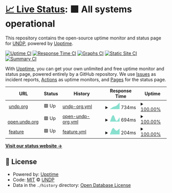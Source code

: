 # [📈 Live Status](https://undp.github.io/uptime-monitor): <!--live status--> **🟩 All systems operational**

This repository contains the open-source uptime monitor and status page for [UNDP](https://www.undp.org), powered by [Upptime](https://github.com/upptime/upptime).

[![Uptime CI](https://github.com/undp/uptime-monitor/workflows/Uptime%20CI/badge.svg)](https://github.com/undp/uptime-monitor/actions?query=workflow%3A%22Uptime+CI%22)
[![Response Time CI](https://github.com/undp/uptime-monitor/workflows/Response%20Time%20CI/badge.svg)](https://github.com/undp/uptime-monitor/actions?query=workflow%3A%22Response+Time+CI%22)
[![Graphs CI](https://github.com/undp/uptime-monitor/workflows/Graphs%20CI/badge.svg)](https://github.com/undp/uptime-monitor/actions?query=workflow%3A%22Graphs+CI%22)
[![Static Site CI](https://github.com/undp/uptime-monitor/workflows/Static%20Site%20CI/badge.svg)](https://github.com/undp/uptime-monitor/actions?query=workflow%3A%22Static+Site+CI%22)
[![Summary CI](https://github.com/undp/uptime-monitor/workflows/Summary%20CI/badge.svg)](https://github.com/undp/uptime-monitor/actions?query=workflow%3A%22Summary+CI%22)

With [Upptime](https://upptime.js.org), you can get your own unlimited and free uptime monitor and status page, powered entirely by a GitHub repository. We use [Issues](https://github.com/undp/uptime-monitor/issues) as incident reports, [Actions](https://github.com/undp/uptime-monitor/actions) as uptime monitors, and [Pages](https://undp.github.io/uptime-monitor) for the status page.

<!--start: status pages-->
<!-- This summary is generated by Upptime (https://github.com/upptime/upptime) -->
<!-- Do not edit this manually, your changes will be overwritten -->
<!-- prettier-ignore -->
| URL | Status | History | Response Time | Uptime |
| --- | ------ | ------- | ------------- | ------ |
| <img alt="" src="https://icons.duckduckgo.com/ip3/www.undp.org.ico" height="13"> [undp.org](https://www.undp.org) | 🟩 Up | [undp-org.yml](https://github.com/undp/uptime-monitor/commits/HEAD/history/undp-org.yml) | <details><summary><img alt="Response time graph" src="./graphs/undp-org/response-time-week.png" height="20"> 734ms</summary><br><a href="https://undp.github.io/uptime-monitor/history/undp-org"><img alt="Response time 734" src="https://img.shields.io/endpoint?url=https%3A%2F%2Fraw.githubusercontent.com%2Fundp%2Fuptime-monitor%2FHEAD%2Fapi%2Fundp-org%2Fresponse-time.json"></a><br><a href="https://undp.github.io/uptime-monitor/history/undp-org"><img alt="24-hour response time 734" src="https://img.shields.io/endpoint?url=https%3A%2F%2Fraw.githubusercontent.com%2Fundp%2Fuptime-monitor%2FHEAD%2Fapi%2Fundp-org%2Fresponse-time-day.json"></a><br><a href="https://undp.github.io/uptime-monitor/history/undp-org"><img alt="7-day response time 734" src="https://img.shields.io/endpoint?url=https%3A%2F%2Fraw.githubusercontent.com%2Fundp%2Fuptime-monitor%2FHEAD%2Fapi%2Fundp-org%2Fresponse-time-week.json"></a><br><a href="https://undp.github.io/uptime-monitor/history/undp-org"><img alt="30-day response time 734" src="https://img.shields.io/endpoint?url=https%3A%2F%2Fraw.githubusercontent.com%2Fundp%2Fuptime-monitor%2FHEAD%2Fapi%2Fundp-org%2Fresponse-time-month.json"></a><br><a href="https://undp.github.io/uptime-monitor/history/undp-org"><img alt="1-year response time 734" src="https://img.shields.io/endpoint?url=https%3A%2F%2Fraw.githubusercontent.com%2Fundp%2Fuptime-monitor%2FHEAD%2Fapi%2Fundp-org%2Fresponse-time-year.json"></a></details> | <details><summary><a href="https://undp.github.io/uptime-monitor/history/undp-org">100.00%</a></summary><a href="https://undp.github.io/uptime-monitor/history/undp-org"><img alt="All-time uptime 100.00%" src="https://img.shields.io/endpoint?url=https%3A%2F%2Fraw.githubusercontent.com%2Fundp%2Fuptime-monitor%2FHEAD%2Fapi%2Fundp-org%2Fuptime.json"></a><br><a href="https://undp.github.io/uptime-monitor/history/undp-org"><img alt="24-hour uptime 100.00%" src="https://img.shields.io/endpoint?url=https%3A%2F%2Fraw.githubusercontent.com%2Fundp%2Fuptime-monitor%2FHEAD%2Fapi%2Fundp-org%2Fuptime-day.json"></a><br><a href="https://undp.github.io/uptime-monitor/history/undp-org"><img alt="7-day uptime 100.00%" src="https://img.shields.io/endpoint?url=https%3A%2F%2Fraw.githubusercontent.com%2Fundp%2Fuptime-monitor%2FHEAD%2Fapi%2Fundp-org%2Fuptime-week.json"></a><br><a href="https://undp.github.io/uptime-monitor/history/undp-org"><img alt="30-day uptime 100.00%" src="https://img.shields.io/endpoint?url=https%3A%2F%2Fraw.githubusercontent.com%2Fundp%2Fuptime-monitor%2FHEAD%2Fapi%2Fundp-org%2Fuptime-month.json"></a><br><a href="https://undp.github.io/uptime-monitor/history/undp-org"><img alt="1-year uptime 100.00%" src="https://img.shields.io/endpoint?url=https%3A%2F%2Fraw.githubusercontent.com%2Fundp%2Fuptime-monitor%2FHEAD%2Fapi%2Fundp-org%2Fuptime-year.json"></a></details>
| <img alt="" src="https://icons.duckduckgo.com/ip3/open.undp.org.ico" height="13"> [open.undp.org](https://open.undp.org) | 🟩 Up | [open-undp-org.yml](https://github.com/undp/uptime-monitor/commits/HEAD/history/open-undp-org.yml) | <details><summary><img alt="Response time graph" src="./graphs/open-undp-org/response-time-week.png" height="20"> 694ms</summary><br><a href="https://undp.github.io/uptime-monitor/history/open-undp-org"><img alt="Response time 694" src="https://img.shields.io/endpoint?url=https%3A%2F%2Fraw.githubusercontent.com%2Fundp%2Fuptime-monitor%2FHEAD%2Fapi%2Fopen-undp-org%2Fresponse-time.json"></a><br><a href="https://undp.github.io/uptime-monitor/history/open-undp-org"><img alt="24-hour response time 694" src="https://img.shields.io/endpoint?url=https%3A%2F%2Fraw.githubusercontent.com%2Fundp%2Fuptime-monitor%2FHEAD%2Fapi%2Fopen-undp-org%2Fresponse-time-day.json"></a><br><a href="https://undp.github.io/uptime-monitor/history/open-undp-org"><img alt="7-day response time 694" src="https://img.shields.io/endpoint?url=https%3A%2F%2Fraw.githubusercontent.com%2Fundp%2Fuptime-monitor%2FHEAD%2Fapi%2Fopen-undp-org%2Fresponse-time-week.json"></a><br><a href="https://undp.github.io/uptime-monitor/history/open-undp-org"><img alt="30-day response time 694" src="https://img.shields.io/endpoint?url=https%3A%2F%2Fraw.githubusercontent.com%2Fundp%2Fuptime-monitor%2FHEAD%2Fapi%2Fopen-undp-org%2Fresponse-time-month.json"></a><br><a href="https://undp.github.io/uptime-monitor/history/open-undp-org"><img alt="1-year response time 694" src="https://img.shields.io/endpoint?url=https%3A%2F%2Fraw.githubusercontent.com%2Fundp%2Fuptime-monitor%2FHEAD%2Fapi%2Fopen-undp-org%2Fresponse-time-year.json"></a></details> | <details><summary><a href="https://undp.github.io/uptime-monitor/history/open-undp-org">100.00%</a></summary><a href="https://undp.github.io/uptime-monitor/history/open-undp-org"><img alt="All-time uptime 100.00%" src="https://img.shields.io/endpoint?url=https%3A%2F%2Fraw.githubusercontent.com%2Fundp%2Fuptime-monitor%2FHEAD%2Fapi%2Fopen-undp-org%2Fuptime.json"></a><br><a href="https://undp.github.io/uptime-monitor/history/open-undp-org"><img alt="24-hour uptime 100.00%" src="https://img.shields.io/endpoint?url=https%3A%2F%2Fraw.githubusercontent.com%2Fundp%2Fuptime-monitor%2FHEAD%2Fapi%2Fopen-undp-org%2Fuptime-day.json"></a><br><a href="https://undp.github.io/uptime-monitor/history/open-undp-org"><img alt="7-day uptime 100.00%" src="https://img.shields.io/endpoint?url=https%3A%2F%2Fraw.githubusercontent.com%2Fundp%2Fuptime-monitor%2FHEAD%2Fapi%2Fopen-undp-org%2Fuptime-week.json"></a><br><a href="https://undp.github.io/uptime-monitor/history/open-undp-org"><img alt="30-day uptime 100.00%" src="https://img.shields.io/endpoint?url=https%3A%2F%2Fraw.githubusercontent.com%2Fundp%2Fuptime-monitor%2FHEAD%2Fapi%2Fopen-undp-org%2Fuptime-month.json"></a><br><a href="https://undp.github.io/uptime-monitor/history/open-undp-org"><img alt="1-year uptime 100.00%" src="https://img.shields.io/endpoint?url=https%3A%2F%2Fraw.githubusercontent.com%2Fundp%2Fuptime-monitor%2FHEAD%2Fapi%2Fopen-undp-org%2Fuptime-year.json"></a></details>
| <img alt="" src="https://icons.duckduckgo.com/ip3/feature.undp.org.ico" height="13"> [feature](https://feature.undp.org) | 🟩 Up | [feature.yml](https://github.com/undp/uptime-monitor/commits/HEAD/history/feature.yml) | <details><summary><img alt="Response time graph" src="./graphs/feature/response-time-week.png" height="20"> 204ms</summary><br><a href="https://undp.github.io/uptime-monitor/history/feature"><img alt="Response time 204" src="https://img.shields.io/endpoint?url=https%3A%2F%2Fraw.githubusercontent.com%2Fundp%2Fuptime-monitor%2FHEAD%2Fapi%2Ffeature%2Fresponse-time.json"></a><br><a href="https://undp.github.io/uptime-monitor/history/feature"><img alt="24-hour response time 204" src="https://img.shields.io/endpoint?url=https%3A%2F%2Fraw.githubusercontent.com%2Fundp%2Fuptime-monitor%2FHEAD%2Fapi%2Ffeature%2Fresponse-time-day.json"></a><br><a href="https://undp.github.io/uptime-monitor/history/feature"><img alt="7-day response time 204" src="https://img.shields.io/endpoint?url=https%3A%2F%2Fraw.githubusercontent.com%2Fundp%2Fuptime-monitor%2FHEAD%2Fapi%2Ffeature%2Fresponse-time-week.json"></a><br><a href="https://undp.github.io/uptime-monitor/history/feature"><img alt="30-day response time 204" src="https://img.shields.io/endpoint?url=https%3A%2F%2Fraw.githubusercontent.com%2Fundp%2Fuptime-monitor%2FHEAD%2Fapi%2Ffeature%2Fresponse-time-month.json"></a><br><a href="https://undp.github.io/uptime-monitor/history/feature"><img alt="1-year response time 204" src="https://img.shields.io/endpoint?url=https%3A%2F%2Fraw.githubusercontent.com%2Fundp%2Fuptime-monitor%2FHEAD%2Fapi%2Ffeature%2Fresponse-time-year.json"></a></details> | <details><summary><a href="https://undp.github.io/uptime-monitor/history/feature">100.00%</a></summary><a href="https://undp.github.io/uptime-monitor/history/feature"><img alt="All-time uptime 100.00%" src="https://img.shields.io/endpoint?url=https%3A%2F%2Fraw.githubusercontent.com%2Fundp%2Fuptime-monitor%2FHEAD%2Fapi%2Ffeature%2Fuptime.json"></a><br><a href="https://undp.github.io/uptime-monitor/history/feature"><img alt="24-hour uptime 100.00%" src="https://img.shields.io/endpoint?url=https%3A%2F%2Fraw.githubusercontent.com%2Fundp%2Fuptime-monitor%2FHEAD%2Fapi%2Ffeature%2Fuptime-day.json"></a><br><a href="https://undp.github.io/uptime-monitor/history/feature"><img alt="7-day uptime 100.00%" src="https://img.shields.io/endpoint?url=https%3A%2F%2Fraw.githubusercontent.com%2Fundp%2Fuptime-monitor%2FHEAD%2Fapi%2Ffeature%2Fuptime-week.json"></a><br><a href="https://undp.github.io/uptime-monitor/history/feature"><img alt="30-day uptime 100.00%" src="https://img.shields.io/endpoint?url=https%3A%2F%2Fraw.githubusercontent.com%2Fundp%2Fuptime-monitor%2FHEAD%2Fapi%2Ffeature%2Fuptime-month.json"></a><br><a href="https://undp.github.io/uptime-monitor/history/feature"><img alt="1-year uptime 100.00%" src="https://img.shields.io/endpoint?url=https%3A%2F%2Fraw.githubusercontent.com%2Fundp%2Fuptime-monitor%2FHEAD%2Fapi%2Ffeature%2Fuptime-year.json"></a></details>

<!--end: status pages-->

[**Visit our status website →**](https://undp.github.io/uptime-monitor)

## 📄 License

- Powered by: [Upptime](https://github.com/upptime/upptime)
- Code: [MIT](./LICENSE) © [UNDP](https://www.undp.org)
- Data in the `./history` directory: [Open Database License](https://opendatacommons.org/licenses/odbl/1-0/)
